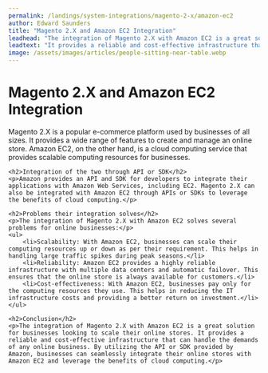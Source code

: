 ```yaml
---
permalink: /landings/system-integrations/magento-2-x/amazon-ec2
author: Edward Saunders
title: "Magento 2.X and Amazon EC2 Integration"
leadhead: "The integration of Magento 2.X with Amazon EC2 is a great solution for businesses looking to scale their online stores"
leadtext: "It provides a reliable and cost-effective infrastructure that can handle the demands of any online business. By utilizing the API or SDK provided by Amazon, businesses can seamlessly integrate their online stores with Amazon EC2 and leverage the benefits of cloud computing."
image: /assets/images/articles/people-sitting-near-table.webp
---
```

<div class="arttext">	<h1>Magento 2.X and Amazon EC2 Integration</h1>
	<p>Magento 2.X is a popular e-commerce platform used by businesses of all sizes. It provides a wide range of features to create and manage an online store. Amazon EC2, on the other hand, is a cloud computing service that provides scalable computing resources for businesses.</p>
	
	<h2>Integration of the two through API or SDK</h2>
	<p>Amazon provides an API and SDK for developers to integrate their applications with Amazon Web Services, including EC2. Magento 2.X can also be integrated with Amazon EC2 through APIs or SDKs to leverage the benefits of cloud computing.</p>
	
	<h2>Problems their integration solves</h2>
	<p>The integration of Magento 2.X with Amazon EC2 solves several problems for online businesses:</p>
	<ul>
		<li>Scalability: With Amazon EC2, businesses can scale their computing resources up or down as per their requirement. This helps in handling large traffic spikes during peak seasons.</li>
		<li>Reliability: Amazon EC2 provides a highly reliable infrastructure with multiple data centers and automatic failover. This ensures that the online store is always available for customers.</li>
		<li>Cost-effectiveness: With Amazon EC2, businesses pay only for the computing resources they use. This helps in reducing the IT infrastructure costs and providing a better return on investment.</li>
	</ul>
	
	<h2>Conclusion</h2>
	<p>The integration of Magento 2.X with Amazon EC2 is a great solution for businesses looking to scale their online stores. It provides a reliable and cost-effective infrastructure that can handle the demands of any online business. By utilizing the API or SDK provided by Amazon, businesses can seamlessly integrate their online stores with Amazon EC2 and leverage the benefits of cloud computing.</p>
</div>